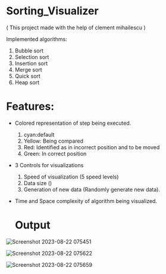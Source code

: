 # Sorting_Visualizer

( This project made with the help of clement mihailescu )

Implemented algorithms:
1) Bubble sort
2) Selection sort
3) Insertion sort
4) Merge sort
5) Quick sort
6) Heap sort

# Features:
* Colored representation of step being executed.
  1) cyan:default
  2) Yellow: Being compared
  3) Red: Identified as in incorrect position and to be moved
  4) Green: In correct position
* 3 Controls for visualizations
  1) Speed of visualization (5 speed levels)
  2) Data size ()
  3) Generation of new data (Randomly generate new data).
* Time and Space complexity of algorithm being visualized.

  # Output


![Screenshot 2023-08-22 075451](https://github.com/RohitRawat2001/Sorting_visualizer/assets/89390966/fd9142d3-fa5a-4fcc-8ebc-7c408566d315)

![Screenshot 2023-08-22 075622](https://github.com/RohitRawat2001/Sorting_visualizer/assets/89390966/1d702077-5001-4188-8d2a-c2300bf43f12)


![Screenshot 2023-08-22 075659](https://github.com/RohitRawat2001/Sorting_visualizer/assets/89390966/f8439e24-e09f-4f58-94ce-2c679564c83d)

